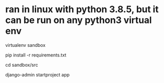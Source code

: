 # ran in linux with python 3.8.5, but it can be run on any python3 virtual env
virtualenv sandbox

pip install -r requirements.txt

cd sandbox/src

django-admin startproject app